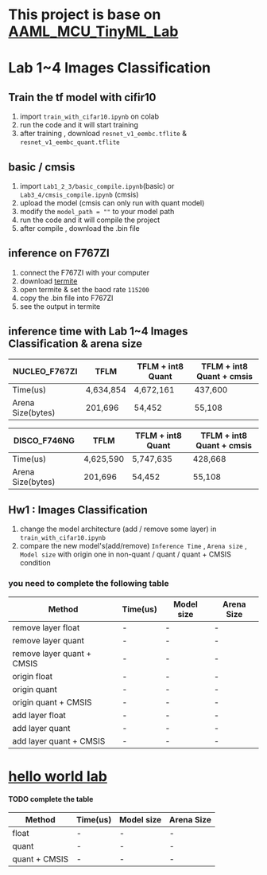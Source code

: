 # This project is base on [AAML_MCU_TinyML_Lab](https://github.com/liuyy3364/AAML_MCU_TinyML_Lab/tree/master)

# Lab 1~4 Images Classification

## Train the tf model with cifir10 
1. import ```train_with_cifar10.ipynb``` on colab
2. run the code and it will start training
2. after training , download ```resnet_v1_eembc.tflite``` & ```resnet_v1_eembc_quant.tflite```

## basic / cmsis
1. import ```Lab1_2_3/basic_compile.ipynb```(basic) or ```Lab3_4/cmsis_compile.ipynb``` (cmsis)
2. upload the model (cmsis can only run with quant model)
3. modify the ```model_path = ""``` to your model path
3. run the code and it will compile the project
4. after compile , download the .bin file

## inference on F767ZI 

1. connect the F767ZI with your computer
2. download [termite](https://www.compuphase.com/software_termite.htm)
3. open termite & set the baod rate ```115200```
4. copy the .bin file into F767ZI
5. see the output in termite


## inference time with Lab 1~4 Images Classification & arena size

| NUCLEO_F767ZI | TFLM | TFLM + int8 Quant | TFLM + int8 Quant + cmsis | 
| - |------|-------------------|---------------------------|
|Time(us)|4,634,854|4,672,161|437,600|
|Arena Size(bytes) | 201,696 |  54,452 | 55,108 |

| DISCO_F746NG | TFLM | TFLM + int8 Quant | TFLM + int8 Quant + cmsis | 
| - |------|-------------------|---------------------------|
|Time(us)|4,625,590 |5,747,635 | 428,668 |
|Arena Size(bytes) |201,696|54,452| 55,108  |

## Hw1 : Images Classification 
1. change the model architecture (add / remove some layer) in `train_with_cifar10.ipynb`
2. compare the new model's(add/remove) `Inference Time` , `Arena size` , `Model size` with origin one in non-quant / quant / quant + CMSIS condition

### you need to complete the following table
| Method | Time(us) | Model size | Arena Size |
|--------------------|----------|------------|------------|
| remove layer float | - | - | - |
| remove layer quant | - | - | - |
| remove layer quant + CMSIS | - | - | - |
| origin float | - | - | - |
| origin quant | - | - | - |
| origin quant + CMSIS | - | - | - |
| add layer float | - | - | - |
| add layer quant | - | - | - |
| add layer quant + CMSIS | - | - | - |



# [hello world lab](hello_world_lab)

#### TODO complete the table
| Method | Time(us) | Model size | Arena Size |
| ------ | -------- | ---------- | ---------- |
| float | - | - | - |
| quant | - | - | - |
| quant + CMSIS | - | - | - |